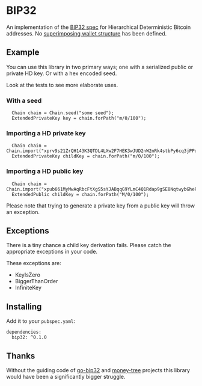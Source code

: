 # BIP32

An implementation of the [BIP32 spec] for Hierarchical Deterministic Bitcoin
addresses. No [superimposing wallet structure] has been defined.

## Example

You can use this library in two primary ways; one with a serialized public
or private HD key. Or with a hex encoded seed.

Look at the tests to see more elaborate uses.

### With a seed

```
  Chain chain = Chain.seed("some seed");
  ExtendedPrivateKey key = chain.forPath("m/0/100");
```

### Importing a HD private key

```
  Chain chain = Chain.import("xprv9s21ZrQH143K3QTDL4LXw2F7HEK3wJUD2nW2nRk4stbPy6cq3jPPqjiChkVvvNKmPGJxWUtg6LnF5kejMRNNU3TGtRBeJgk33yuGBxrMPHi");
  ExtendedPrivateKey childKey = chain.forPath("m/0/100");
```

### Importing a HD public key

```
  Chain chain = Chain.import("xpub661MyMwAqRbcFtXgS5sYJABqqG9YLmC4Q1Rdap9gSE8NqtwybGhePY2gZ29ESFjqJoCu1Rupje8YtGqsefD265TMg7usUDFdp6W1EGMcet8");
  ExtendedPublic childKey = chain.forPath("M/0/100");
```

Please note that trying to generate a private key from a public key will throw
an exception.


## Exceptions

There is a tiny chance a child key derivation fails. Please catch the
appropriate exceptions in your code.

These exceptions are:
- KeyIsZero
- BiggerThanOrder
- InfiniteKey

## Installing

Add it to your `pubspec.yaml`:

```
dependencies:
  bip32: ^0.1.0
```

## Thanks

Without the guiding code of [go-bip32] and [money-tree] projects this library would have been a significantly bigger struggle.


[BIP32 spec]: https://github.com/bitcoin/bips/blob/master/bip-0032.mediawiki
[superimposing wallet structure]: https://github.com/bitcoin/bips/blob/master/bip-0032.mediawiki#specification-wallet-structure
[go-bip32]: https://github.com/tyler-smith/go-bip32/
[money-tree]: https://github.com/GemHQ/money-tree/
